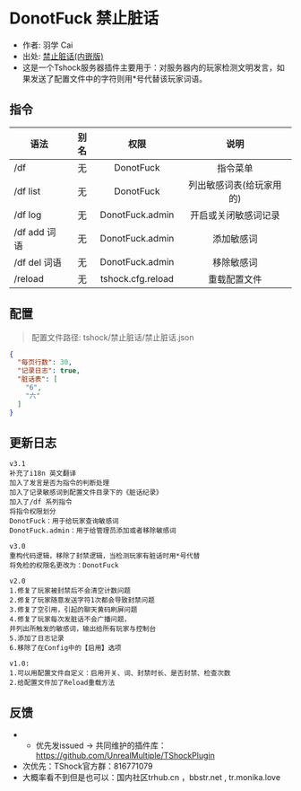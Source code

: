 # DonotFuck 禁止脏话

- 作者: 羽学 Cai
- 出处: [禁止脏话(内嵌版)](https://github.com/1242509682/DonotFuck)
- 这是一个Tshock服务器插件主要用于：对服务器内的玩家检测文明发言，如果发送了配置文件中的字符则用\*号代替该玩家词语。

## 指令

| 语法         |  别名 |                         权限                        |                说明                |
| ---------- | :-: | :-----------------------------------------------: | :------------------------------: |
| /df        |  无  |                     DonotFuck                     |               指令菜单               |
| /df list   |  无  |                     DonotFuck                     | 列出敏感词表(给玩家用的) |
| /df log    |  无  |          DonotFuck.admin          |            开启或关闭敏感词记录            |
| /df add 词语 |  无  |          DonotFuck.admin          |               添加敏感词              |
| /df del 词语 |  无  |          DonotFuck.admin          |               移除敏感词              |
| /reload    |  无  | tshock.cfg.reload |              重载配置文件              |

## 配置

> 配置文件路径: tshock/禁止脏话/禁止脏话.json

```json
{
  "每页行数": 30,
  "记录日志": true,
  "脏话表": [
    "6",
    "六"
  ]
}
```

## 更新日志

```
v3.1
补充了i18n 英文翻译
加入了发言是否为指令的判断处理
加入了记录敏感词到配置文件目录下的《脏话纪录》
加入了/df 系列指令
将指令权限划分
DonotFuck：用于给玩家查询敏感词
DonotFuck.admin：用于给管理员添加或者移除敏感词

v3.0
重构代码逻辑，移除了封禁逻辑，当检测玩家有脏话时用*号代替
将免检的权限名更改为：DonotFuck

v2.0
1.修复了玩家被封禁后不会清空计数问题
2.修复了玩家随意发送字符1次都会导致封禁问题
3.修复了空引用，引起的聊天黄码刷屏问题
4.修复了玩家每次发脏话不会广播问题，
并列出所触发的敏感词，输出给所有玩家与控制台
5.添加了日志记录
6.移除了在Config中的【启用】选项

v1.0:  
1.可以用配置文件自定义：启用开关、词、封禁时长、是否封禁、检查次数
2.给配置文件加了Reload重载方法

```

## 反馈

- - 优先发issued -> 共同维护的插件库：https://github.com/UnrealMultiple/TShockPlugin
- 次优先：TShock官方群：816771079
- 大概率看不到但是也可以：国内社区trhub.cn ，bbstr.net , tr.monika.love
